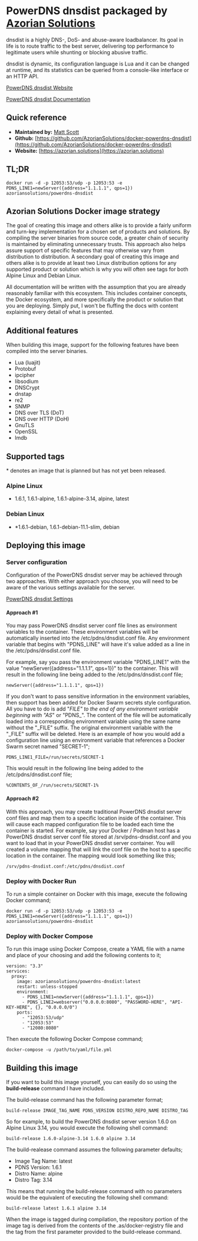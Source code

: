 # PowerDNS dnsdist packaged by [Azorian Solutions](https://azorian.solutions)

dnsdist is a highly DNS-, DoS- and abuse-aware loadbalancer. Its goal in life is to route traffic to the best server, delivering top performance to legitimate users while shunting or blocking abusive traffic.

dnsdist is dynamic, its configuration language is Lua and it can be changed at runtime, and its statistics can be queried from a console-like interface or an HTTP API.

[PowerDNS dnsdist Website](https://www.dnsdist.org/index.html)

[PowerDNS dnsdist Documentation](https://www.dnsdist.org/index.html)

## Quick reference

- **Maintained by:** [Matt Scott](https://github.com/AzorianSolutions)
- **Github:** [https://github.com/AzorianSolutions/docker-powerdns-dnsdist](https://github.com/AzorianSolutions/docker-powerdns-dnsdist)
- **Website:** [https://azorian.solutions](https://azorian.solutions)

## TL;DR

    docker run -d -p 12053:53/udp -p 12053:53 -e PDNS_LINE1=newServer({address="1.1.1.1", qps=1}) azoriansolutions/powerdns-dnsdist

## Azorian Solutions Docker image strategy

The goal of creating this image and others alike is to provide a fairly uniform and turn-key implementation for a chosen set of products and solutions. By compiling the server binaries from source code, a greater chain of security is maintained by eliminating unnecessary trusts. This approach also helps assure support of specific features that may otherwise vary from distribution to distribution. A secondary goal of creating this image and others alike is to provide at least two Linux distribution options for any supported product or solution which is why you will often see tags for both Alpine Linux and Debian Linux.

All documentation will be written with the assumption that you are already reasonably familiar with this ecosystem. This includes container concepts, the Docker ecosystem, and more specifically the product or solution that you are deploying. Simply put, I won't be fluffing the docs with content explaining every detail of what is presented.

## Additional features

When building this image, support for the following features have been compiled into the server binaries.

- Lua (luajit)
- Protobuf
- ipcipher
- libsodium
- DNSCrypt
- dnstap
- re2
- SNMP
- DNS over TLS (DoT)
- DNS over HTTP (DoH)
- GnuTLS
- OpenSSL
- lmdb

## Supported tags

\* denotes an image that is planned but has not yet been released.

### Alpine Linux

- 1.6.1, 1.6.1-alpine, 1.6.1-alpine-3.14, alpine, latest

### Debian Linux

- *1.6.1-debian, 1.6.1-debian-11.1-slim, debian

## Deploying this image

### Server configuration

Configuration of the PowerDNS dnsdist server may be achieved through two approaches. With either approach you choose, you will need to be aware of the various settings available for the server.

[PowerDNS dnsdist Settings](https://www.dnsdist.org/quickstart.html#dnsdist-console-and-configuration)

#### Approach #1

You may pass PowerDNS dnsdist server conf file lines as environment variables to the container. These environment variables will be automatically inserted into the /etc/pdns/dnsdist.conf file. Any environment variable that begins with "PDNS_LINE" will have it's value added as a line in the /etc/pdns/dnsdist.conf file.

For example, say you pass the environment variable "PDNS_LINE1" with the value "newServer({address="1.1.1.1", qps=1})" to the container. This will result in the following line being added to the /etc/pdns/dnsdist.conf file;

    newServer({address="1.1.1.1", qps=1})

If you don't want to pass sensitive information in the environment variables, then support has been added for Docker Swarm secrets style configuration. All you have to do is add "_FILE" to the end of any environment variable beginning with "AS_" or "PDNS_". The content of the file will be automatically loaded into a corresponding environment variable using the same name without the "_FILE" suffix. The original environment variable with the "_FILE" suffix will be deleted. Here is an example of how you would add a configuration line using an environment variable that references a Docker Swarm secret named "SECRET-1";

    PDNS_LINE1_FILE=/run/secrets/SECRET-1

This would result in the following line being added to the /etc/pdns/dnsdist.conf file;

    %CONTENTS_OF_/run/secrets/SECRET-1%

#### Approach #2

With this approach, you may create traditional PowerDNS dnsdist server conf files and map them to a specific location inside of the container. This will cause each mapped configuration file to be loaded each time the container is started. For example, say your Docker / Podman host has a PowerDNS dnsdist server conf file stored at /srv/pdns-dnsdist.conf and you want to load that in your PowerDNS dnsdist server container. You will created a volume mapping that will link the conf file on the host to a specific location in the container. The mapping would look something like this;

    /srv/pdns-dnsdist.conf:/etc/pdns/dnsdist.conf

### Deploy with Docker Run

To run a simple container on Docker with this image, execute the following Docker command;

    docker run -d -p 12053:53/udp -p 12053:53 -e PDNS_LINE1=newServer({address="1.1.1.1", qps=1}) azoriansolutions/powerdns-dnsdist

### Deploy with Docker Compose

To run this image using Docker Compose, create a YAML file with a name and place of your choosing and add the following contents to it;

    version: "3.3"
    services:
      proxy:
        image: azoriansolutions/powerdns-dnsdist:latest
        restart: unless-stopped
        environment:
          - PDNS_LINE1=newServer({address="1.1.1.1", qps=1})
          - PDNS_LINE2=webserver("0.0.0.0:8080", "PASSWORD-HERE", "API-KEY-HERE", {}, "0.0.0.0/0")
        ports:
          - "12053:53/udp"
          - "12053:53"
          - "12080:8080"

Then execute the following Docker Compose command;

    docker-compose -u /path/to/yaml/file.yml

## Building this image

If you want to build this image yourself, you can easily do so using the **build-release** command I have included.

The build-release command has the following parameter format;

    build-release IMAGE_TAG_NAME PDNS_VERSION DISTRO_REPO_NAME DISTRO_TAG

So for example, to build the PowerDNS dnsdist server version 1.6.0 on Alpine Linux 3.14, you would execute the following shell command:

    build-release 1.6.0-alpine-3.14 1.6.0 alpine 3.14

The build-realease command assumes the following parameter defaults;

- Image Tag Name: latest
- PDNS Version: 1.6.1
- Distro Name: alpine
- Distro Tag: 3.14

This means that running the build-release command with no parameters would be the equivalent of executing the following shell command:

    build-release latest 1.6.1 alpine 3.14

When the image is tagged during compilation, the repository portion of the image tag is derived from the contents of the .as/docker-registry file and the tag from the first parameter provided to the build-release command.
